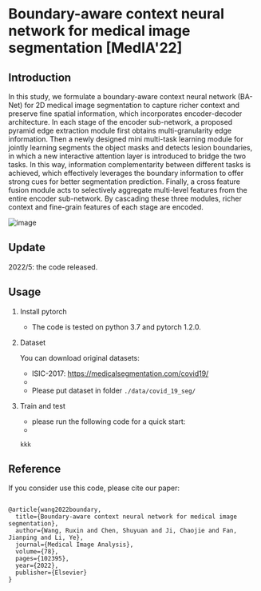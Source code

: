 # Boundary-aware context neural network for medical image segmentation [MedIA'22]

## Introduction

In this study, we formulate a boundary-aware context neural network (BA-Net) for 2D medical image segmentation to capture richer context and preserve fine spatial information, which incorporates encoder-decoder architecture. In each stage of the encoder sub-network, a proposed pyramid edge extraction module first obtains multi-granularity edge information. Then a newly designed mini multi-task learning module for jointly learning segments the object masks and detects lesion boundaries, in which a new interactive attention layer is introduced to bridge the two tasks. In this way, information complementarity between different tasks is achieved, which effectively leverages the boundary information to offer strong cues for better segmentation prediction. Finally, a cross feature fusion module acts to selectively aggregate multi-level features from the entire encoder sub-network. By cascading these three modules, richer context and fine-grain features of each stage are encoded.

![image](img/overview.png)

## Update

2022/5: the code released.

## Usage

1. Install pytorch 

   - The code is tested on python 3.7 and pytorch 1.2.0.

2. Dataset
   
   You can download original datasets:
   - ISIC-2017: https://medicalsegmentation.com/covid19/
   - 
   - Please put dataset in folder `./data/covid_19_seg/`

3. Train and test

   - please run the following code for a quick start:
   -
   ```
   kkk
   ```

## Reference

If you consider use this code, please cite our paper:

```

@article{wang2022boundary,
  title={Boundary-aware context neural network for medical image segmentation},
  author={Wang, Ruxin and Chen, Shuyuan and Ji, Chaojie and Fan, Jianping and Li, Ye},
  journal={Medical Image Analysis},
  volume={78},
  pages={102395},
  year={2022},
  publisher={Elsevier}
}

```

     
 
